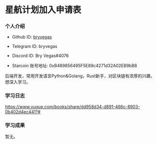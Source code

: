 

# 星航计划加入申请表

### 个人介绍

* Github ID: [bryvegas](https://github.com/bryvegas)

* Telegram ID: bryvegas

* Discord ID: Bry Vegas#4076

* Starcoin 账号地址: 0xB489856495F5E89c4271d32A02EB9bB8

后端开发，常用开发语言Python&Golang，Rust新手，对区块链有浓厚的兴趣，想深入学习。

### 学习日志

https://www.yuque.com/books/share/dd958d34-d891-466c-8903-0b402d4ec441?#

### 学习成果

暂无。






